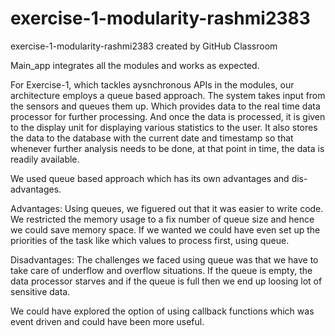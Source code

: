 # exercise-1-modularity-rashmi2383
exercise-1-modularity-rashmi2383 created by GitHub Classroom

Main_app integrates all the modules and works as expected.

For Exercise-1, which tackles aysnchronous APIs in the modules, our architecture employs a queue based approach. The system takes input from the sensors and queues them up. Which provides data to the real time data processor for further processing. And once the data is processed, it is given to the display unit for displaying various statistics to the user. It also stores the data to the database with the current date and timestamp so that whenever further analysis needs to be done, at that point in time, the data is readily available.

We used queue based approach which has its own advantages and dis-advantages. 

Advantages:
Using queues, we figuered out that it was easier to write code. We restricted the memory usage to a fix number of queue size and hence we could save memory space. If we wanted we could have even set up the priorities of the task like which values to process first, using queue. 

Disadvantages:
The challenges we faced using queue was that we have to take care of underflow and overflow situations. If the queue is empty, the data processor starves and if the queue is full then we end up loosing lot of sensitive data.

We could have explored the option of using callback functions which was event driven and could have been more useful. 
